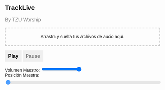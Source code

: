 <!DOCTYPE html>
<html lang="es">
<head>
  <meta charset="UTF-8">
  <meta name="viewport" content="width=device-width, initial-scale=1.0">
  <title>TrackLive</title>
  <script src="https://unpkg.com/wavesurfer.js"></script>
  <style>
    body {
      font-family: 'Arial', sans-serif;
    }

    h2 {
      font-weight: bold;
      font-size: 24px;
      color: black;
    }

    #subtitle {
      font-size: 16px;
      font-weight: normal;
      color: gray;
    }

    button {
      font-size: 16px;
      font-weight: bold;
      padding: 10px;
      cursor: pointer;
      border: none;
    }

    .soloButton {
      background-color: white;
      color: black;
      border: 1px solid black;
      padding: 5px;
      cursor: pointer;
    }

    .soloButton.active {
      background-color: black;
      color: white;
    }

    #playButton {
      color: black;
    }

    #pauseButton {
      color: gray;
    }

    #dropArea {
      border: 2px dashed #ccc;
      padding: 20px;
      text-align: center;
    }

    #masterSeek {
      width: 100%;
      margin-top: 10px;
      -webkit-appearance: none;
      appearance: none;
      height: 10px;
      background: #ddd;
      outline: none;
      opacity: 0.7;
      transition: opacity 0.2s;
      border-radius: 5px;
    }

    #masterSeek:hover {
      opacity: 1;
    }

    #masterSeek::-webkit-slider-thumb,
    #masterSeek::-moz-range-thumb {
      -webkit-appearance: none;
      appearance: none;
      width: 20px;
      height: 20px;
      background: #3498db;
      cursor: pointer;
      border-radius: 50%;
    }
  </style>
</head>
<body>

<h2>TrackLive</h2>
<p id="subtitle">By TZU Worship</p>

<div id="dropArea">
  Arrastra y suelta tus archivos de audio aquí.
</div>

<button id="playButton" onclick="playAll()">Play</button>
<button id="pauseButton" onclick="pauseAll()">Pause</button>

<div>
  <label for="masterVolume">Volumen Maestro:</label>
  <input type="range" id="masterVolume" min="0" max="1" step="0.1" value="1" oninput="changeMasterVolume(this.value)">
</div>

<div>
  <label for="masterSeek">Posición Maestra:</label>
  <input type="range" id="masterSeek" min="0" max="100" step="0.1" value="0" oninput="changeMasterPosition(this.value)">
  <div id="masterWaveform"></div>
</div>

<script>
  var audioElements = [];
  var masterVolume = 1;
  var masterWaveform;
  var soloButtons = [];

  function allowDrop(event) {
    event.preventDefault();
    updateDropAreaStyle('2px dashed #aaa');
  }

  function drop(event) {
    event.preventDefault();
    updateDropAreaStyle('2px dashed #ccc');

    var files = event.dataTransfer.files;

    for (var i = 0; i < files.length; i++) {
      createAudioElement(files[i]);
    }

    initializeMasterWaveform(files);
    updateMasterWaveform(files[0]);

    updateAudioElementsTimeUpdate();
    setMasterWaveformSeek();

  }

  function updateDropAreaStyle(style) {
    document.getElementById('dropArea').style.border = style;
  }

  function createAudioElement(file) {
    var audio = document.createElement('audio');
    audio.src = URL.createObjectURL(file);
    audio.preload = 'auto';
    audio.controls = true;
    audioElements.push(audio);

    var fileName = document.createElement('p');
    fileName.textContent = file.name;

    var soloButton = document.createElement('button');
    soloButton.textContent = 'Solo';
    soloButton.className = 'soloButton';
    soloButton.onclick = function() {
      toggleSolo(audio);
    };
    soloButtons.push({ audio: audio, button: soloButton });

    document.body.appendChild(fileName);
    document.body.appendChild(audio);
    document.body.appendChild(soloButton);
  }

  function initializeMasterWaveform(files) {
    masterWaveform = WaveSurfer.create({
      container: '#masterWaveform',
      waveColor: 'gray',
      progressColor: 'black',
      height: 50,
      cursorWidth: 0,
      interact: true,
    });
  }

  function updateMasterWaveform(file) {
    masterWaveform.load(URL.createObjectURL(file));
  }

  function updateAudioElementsTimeUpdate() {
    audioElements.forEach(function(audio) {
      audio.addEventListener('timeupdate', function() {
        var currentTime = audio.currentTime;
        var duration = audio.duration;
        var percentage = (currentTime / duration) * 100;
        document.getElementById('masterSeek').value = percentage;
        masterWaveform.seekTo(currentTime / duration);
      });
    });
  }

  function setMasterWaveformSeek() {
    masterWaveform.on('seek', function(progress) {
      var currentTime = progress * audioElements[0].duration;
      audioElements.forEach(function(audio) {
        audio.currentTime = currentTime;
      });
    });
  }

  function playAll() {
    audioElements.forEach(function(audio) {
      audio.play();
      audio.volume = masterVolume;
    });
  }

  function pauseAll() {
    audioElements.forEach(function(audio) {
      audio.pause();
    });
  }

  function changeMasterVolume(value) {
    masterVolume = parseFloat(value);
    audioElements.forEach(function(audio) {
      audio.volume = masterVolume;
    });
  }

  function changeMasterPosition(value) {
    var percentage = parseFloat(value);
    var currentTime = audioElements[0].duration * (percentage / 100);
    audioElements.forEach(function(audio) {
      audio.currentTime = currentTime;
    });
  }

  function toggleSolo(clickedAudio) {
    var soloButton = soloButtons.find(function(solo) {
      return solo.audio === clickedAudio;
    });

    if (soloButton) {
      soloButton.button.classList.toggle('active');

      var activeSolos = soloButtons.filter(function(solo) {
        return solo.button.classList.contains('active');
      });

      if (activeSolos.length > 0) {
        audioElements.forEach(function(audio) {
          audio.volume = activeSolos.some(function(solo) {
            return solo.audio === audio;
          }) ? masterVolume : 0;
        });
      } else {
        audioElements.forEach(function(audio) {
          audio.volume = masterVolume;
        });
      }
    }
  }

  var dropArea = document.getElementById('dropArea');
  dropArea.addEventListener('dragover', allowDrop);
  dropArea.addEventListener('drop', drop);
</script>

</body>
</html>

